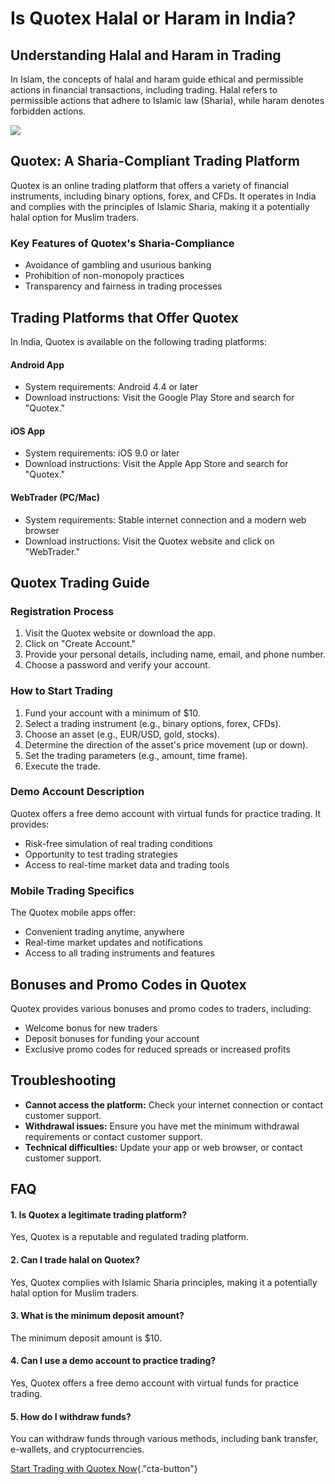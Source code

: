 

# Is Quotex Halal or Haram in India?




## Understanding Halal and Haram in Trading

In Islam, the concepts of halal and haram guide ethical and permissible
actions in financial transactions, including trading. Halal refers to
permissible actions that adhere to Islamic law (Sharia), while haram
denotes forbidden actions.

[![](https://static.quotex.io/files/4_en/300_250.jpg)](https://traff.sbs/brokerqxlid)

## Quotex: A Sharia-Compliant Trading Platform

Quotex is an online trading platform that offers a variety of financial
instruments, including binary options, forex, and CFDs. It operates in
India and complies with the principles of Islamic Sharia, making it a
potentially halal option for Muslim traders.

### Key Features of Quotex\'s Sharia-Compliance

-   Avoidance of gambling and usurious banking
-   Prohibition of non-monopoly practices
-   Transparency and fairness in trading processes

## Trading Platforms that Offer Quotex

In India, Quotex is available on the following trading platforms:

#### Android App

-   System requirements: Android 4.4 or later
-   Download instructions: Visit the Google Play Store and search for
    "Quotex."

#### iOS App

-   System requirements: iOS 9.0 or later
-   Download instructions: Visit the Apple App Store and search for
    "Quotex."

#### WebTrader (PC/Mac)

-   System requirements: Stable internet connection and a modern web
    browser
-   Download instructions: Visit the Quotex website and click on
    "WebTrader."

## Quotex Trading Guide

### Registration Process

1.  Visit the Quotex website or download the app.
2.  Click on "Create Account."
3.  Provide your personal details, including name, email, and phone
    number.
4.  Choose a password and verify your account.

### How to Start Trading

1.  Fund your account with a minimum of \$10.
2.  Select a trading instrument (e.g., binary options, forex, CFDs).
3.  Choose an asset (e.g., EUR/USD, gold, stocks).
4.  Determine the direction of the asset\'s price movement (up or down).
5.  Set the trading parameters (e.g., amount, time frame).
6.  Execute the trade.

### Demo Account Description

Quotex offers a free demo account with virtual funds for practice
trading. It provides:

-   Risk-free simulation of real trading conditions
-   Opportunity to test trading strategies
-   Access to real-time market data and trading tools

### Mobile Trading Specifics

The Quotex mobile apps offer:

-   Convenient trading anytime, anywhere
-   Real-time market updates and notifications
-   Access to all trading instruments and features

## Bonuses and Promo Codes in Quotex

Quotex provides various bonuses and promo codes to traders, including:

-   Welcome bonus for new traders
-   Deposit bonuses for funding your account
-   Exclusive promo codes for reduced spreads or increased profits

## Troubleshooting

-   **Cannot access the platform:** Check your internet connection or
    contact customer support.
-   **Withdrawal issues:** Ensure you have met the minimum withdrawal
    requirements or contact customer support.
-   **Technical difficulties:** Update your app or web browser, or
    contact customer support.

## FAQ

#### 1. Is Quotex a legitimate trading platform?

Yes, Quotex is a reputable and regulated trading platform.

#### 2. Can I trade halal on Quotex?

Yes, Quotex complies with Islamic Sharia principles, making it a
potentially halal option for Muslim traders.

#### 3. What is the minimum deposit amount?

The minimum deposit amount is \$10.

#### 4. Can I use a demo account to practice trading?

Yes, Quotex offers a free demo account with virtual funds for practice
trading.

#### 5. How do I withdraw funds?

You can withdraw funds through various methods, including bank transfer,
e-wallets, and cryptocurrencies.

[Start Trading with Quotex
Now](\%22https://traff.sbs/brokerqxsignup\%22){."cta-button"}

